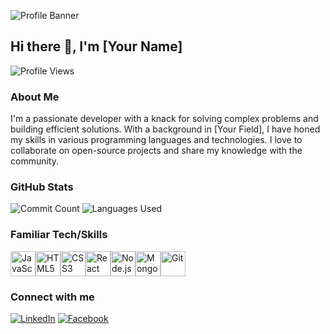 ![Profile Banner](https://example.com/banner-image.png)

## Hi there 👋, I'm [Your Name]

![Profile Views](https://komarev.com/ghpvc/?username=promit21&style=flat-square)

### About Me
I'm a passionate developer with a knack for solving complex problems and building efficient solutions. With a background in [Your Field], I have honed my skills in various programming languages and technologies. I love to collaborate on open-source projects and share my knowledge with the community.

### GitHub Stats
![Commit Count](https://github-readme-streak-stats.herokuapp.com/?user=promit21&theme=dark)
![Languages Used](https://github-readme-stats.vercel.app/api/top-langs/?username=promit21&layout=compact&theme=dark)

### Familiar Tech/Skills
<div style="display: flex; flex-wrap: wrap;">
  <img src="https://cdn.jsdelivr.net/gh/devicons/devicon/icons/javascript/javascript-original.svg" alt="JavaScript" width="40" height="40"/>
  <img src="https://cdn.jsdelivr.net/gh/devicons/devicon/icons/html5/html5-original.svg" alt="HTML5" width="40" height="40"/>
  <img src="https://cdn.jsdelivr.net/gh/devicons/devicon/icons/css3/css3-original.svg" alt="CSS3" width="40" height="40"/>
  <img src="https://cdn.jsdelivr.net/gh/devicons/devicon/icons/react/react-original.svg" alt="React" width="40" height="40"/>
  <img src="https://cdn.jsdelivr.net/gh/devicons/devicon/icons/nodejs/nodejs-original.svg" alt="Node.js" width="40" height="40"/>
  <img src="https://cdn.jsdelivr.net/gh/devicons/devicon/icons/mongodb/mongodb-original.svg" alt="MongoDB" width="40" height="40"/>
  <img src="https://cdn.jsdelivr.net/gh/devicons/devicon/icons/git/git-original.svg" alt="Git" width="40" height="40"/>
</div>

### Connect with me
[![LinkedIn](https://img.shields.io/badge/LinkedIn-blue?style=for-the-badge&logo=linkedin)](https://www.linkedin.com/in/promit-mondol21)
[![Facebook](https://img.shields.io/badge/Facebook-blue?style=for-the-badge&logo=facebook)](https://www.facebook.com/promit.mondal.79)


